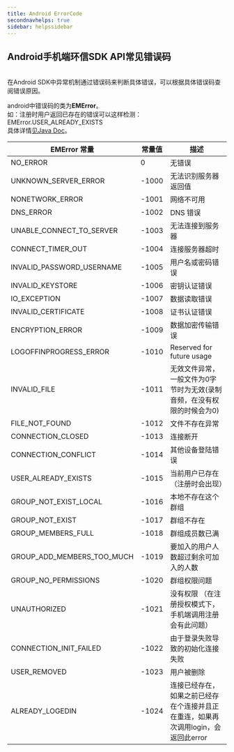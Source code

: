 ```yaml
---
title: Android ErrorCode
secondnavhelps: true
sidebar: helpssidebar
---
```


## Android手机端环信SDK API常见错误码

<br/>
在Android SDK中异常机制通过错误码来判断具体错误，可以根据具体错误码查阅错误原因。

android中错误码的类为<b>EMError</b>。<br/>如：注册时用户返回已存在的错误可以这样检测：EMError.USER_ALREADY_EXISTS
<br/>具体详情[见Java Doc](http://www.easemob.com/apidoc/android/chat/)。


|EMError 常量|常量值|描述|
|---------------|------------|-------------|
|NO_ERROR | 0 |无错误|
|UNKNOWN_SERVER_ERROR| -1000 |无法识别服务器返回值|
|NONETWORK_ERROR| -1001 |网络不可用|
|DNS_ERROR| -1002 |DNS 错误|
|UNABLE_CONNECT_TO_SERVER| -1003 |无法连接到服务器|
|CONNECT_TIMER_OUT| -1004 |连接服务器超时|
|INVALID_PASSWORD_USERNAME| -1005 |用户名或密码错误|
|INVALID_KEYSTORE| -1006 |密钥认证错误|
|IO_EXCEPTION| -1007 |数据读取错误|
|INVALID_CERTIFICATE| -1008 |证书认证错误|
|ENCRYPTION_ERROR| -1009 |数据加密传输错误|
|LOGOFFINPROGRESS_ERROR| -1010 |Reserved for future usage|
|INVALID_FILE| -1011 |无效文件异常，一般文件为0字节时为无效(录制音频，在没有权限的时候会为0)|
|FILE_NOT_FOUND| -1012 |文件不存在异常|
|CONNECTION_CLOSED| -1013 |连接断开|
|CONNECTION_CONFLICT| -1014 |其他设备登陆错误|
|USER_ALREADY_EXISTS| -1015 |当前用户已存在（注册时会出现）|
|GROUP_NOT_EXIST_LOCAL| -1016 |本地不存在这个群组|
|GROUP_NOT_EXIST| -1017 |群组不存在|
|GROUP_MEMBERS_FULL| -1018 |群组成员数已满|
|GROUP_ADD_MEMBERS_TOO_MUCH| -1019 |要加入的用户人数超过剩余可加入的人数|
|GROUP_NO_PERMISSIONS| -1020 |群组权限问题|
|UNAUTHORIZED| -1021 |没有权限 （在注册授权模式下，手机端调用注册会有此问题）|
|CONNECTION_INIT_FAILED| -1022 |由于登录失败导致的初始化连接失败|
|USER_REMOVED| -1023 | 用户被删除|
|ALREADY_LOGEDIN| -1024 |连接已经存在，如果之前已经存在个连接并且正在重连，如果再次调用login，会返回此error|

<br/>
 
